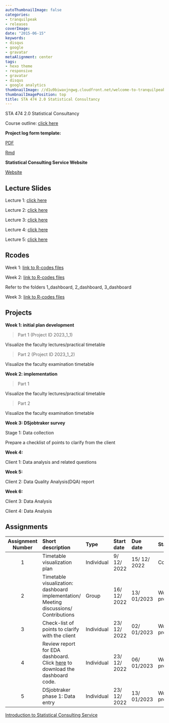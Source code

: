 ```yaml
---
autoThumbnailImage: false
categories:
- tranquilpeak
- releases
coverImage: 
date: "2015-06-15"
keywords:
- disqus
- google
- gravatar
metaAlignment: center
tags:
- hexo theme
- responsive
- gravatar
- disqus
- google analytics
thumbnailImage: //d1u9biwaxjngwg.cloudfront.net/welcome-to-tranquilpeak/city-750.jpg
thumbnailImagePosition: top
title: STA 474 2.0 Statistical Consultancy
---
```


STA 474 2.0 Statistical Consultancy



Course outline: [click here](/co/STA474_2_statistical_consultancy_2022_2023.pdf)

**Project log form template:**

[PDF](https://thiyanga.netlify.app/SCS/template_logform.pdf)

[Rmd](https://thiyanga.netlify.app/SCS/template_logform.Rmd)

**Statistical Consulting Service Website**

[Website](https://scs-fas-sjp.netlify.app/)

## Lecture Slides

Lecture 1: [click here](https://thiyangt.github.io/statconsultancy/#53)

Lecture 2: [click here](/slides/lecture2.html)

Lecture 3: [click here](/slides/lecture3.html)

Lecture 4: [click here](/slides/lecture4.html)

Lecture 5: [click here](/slides/lecture5.html)

## Rcodes

Week 1: [link to R-codes files](https://github.com/thiyangt/statconsultancy/tree/main/workflow)

Week 2: [link to R-codes files](https://github.com/thiyangt/statconsultancyblog/tree/master/static/lab)

Refer to the folders 1_dashboard, 2_dashboard, 3_dashboard

Week 3: [link to R-codes files](/dashboard/EDA_dashboard.Rmd)


## Projects

**Week 1: initial plan development**

> Part 1 (Project ID 2023_1_1)

Visualize the faculty lectures/practical timetable

> Part 2 (Project ID 2023_1_2)

Visualize the faculty examination timetable

**Week 2: implementation**

> Part 1 

Visualize the faculty lectures/practical timetable

> Part 2

Visualize the faculty examination timetable

**Week 3: DSjobtraker survey**

Stage 1: Data collection

Prepare a checklist of points to clarify from the client

**Week 4:**

Client 1: Data analysis and related questions

**Week 5:**

Client 2: Data Quality Analysis(DQA) report

**Week 6:**

Client 3: Data Analysis

Client 4: Data Analysis

## Assignments

Assignment Number   	|  Short description   	|Type  |Start date 	| Due date | Status 	| 
|:-:	|:-	|:-	|:-	|:-	| :-|
1  	|  Timetable visualization plan   	| Individual |9/ 12/ 2022 	| 15/ 12/ 2022 | Completed 	| 
|2	|Timetable visualization: dashboard implementation/ Meeting discussions/ Contributions	| Group |16/ 12/ 2022	| 13/ 01/2023	| Work-in-progress	| 
|3	| Check-list of points to clarify with the client 	| Individual |23/ 12/ 2022	| 02/ 01/2023	| Work-in-progress	| 
|4	| Review report for EDA dashboard. Click [here](/dashboard/EDA_dashboard.Rmd) to download the dashboard code. 	| Individual |23/ 12/ 2022	| 06/ 01/2023	| Work-in-progress	|
|5	| DSjobtraker phase 1: Data entry 	| Individual |23/ 12/ 2022	| 13/ 01/2023	| Work-in-progress	|

[Introduction to Statistical Consulting Service](/slides/introscs.html)
